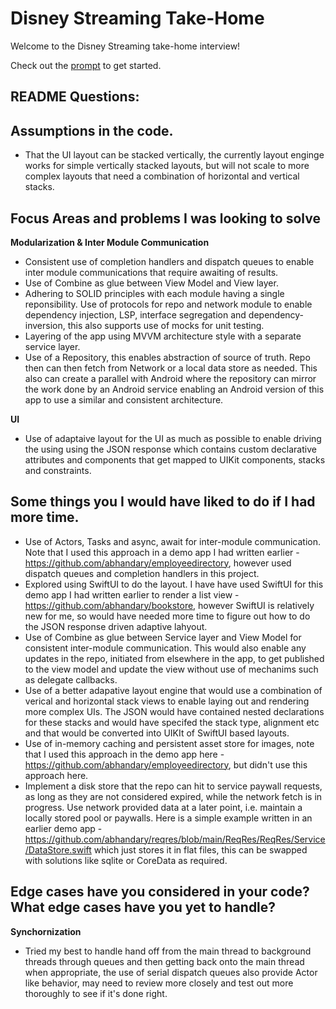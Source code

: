 # Disney Streaming Take-Home

Welcome to the Disney Streaming take-home interview!

Check out the [prompt](PROMPT.md) to get started.

## README Questions:

## Assumptions in the code.
* That the UI layout can be stacked vertically, the currently layout enginge works for simple vertically stacked layouts, but will not scale to more complex layouts that need a combination of horizontal and vertical stacks.

## Focus Areas and problems I was looking to solve

**Modularization & Inter Module Communication**
* Consistent use of completion handlers and dispatch queues to enable inter module communications that require awaiting of results. 
* Use of Combine as glue between View Model and View layer.
* Adhering to SOLID principles with each module having a single reponsibility. Use of protocols for repo and network module to enable dependency injection, LSP, interface segregation and dependency-inversion, this also supports use of mocks for unit testing.
* Layering of the app using MVVM architecture style with a separate service layer.
* Use of a Repository, this enables abstraction of source of truth. Repo then can then fetch from Network or a local data store as needed. This also can create a parallel with Android where the repository can mirror the work done by an Android service enabling an Android version of this app to use a similar and consistent architecture.

**UI**
* Use of adaptaive layout for the UI as much as possible to enable driving the using using the JSON response which contains custom declarative attributes and components that get mapped to UIKit components, stacks and constraints.

## Some things you I would have liked to do if I had more time. 
* Use of Actors, Tasks and async, await for inter-module communication. Note that I used this approach in a demo app I had written earlier - https://github.com/abhandary/employeedirectory, however used dispatch queues and completion handlers in this project. 
* Explored using SwiftUI to do the layout. I have have used SwiftUI for this demo app I had written earlier to render a list view - https://github.com/abhandary/bookstore, however SwiftUI is relatively new for me, so would have needed more time to figure out how to do the JSON response driven adaptive lahyout. 
* Use of Combine as glue between Service layer and View Model for consistent inter-module communication. This would also enable any updates in the repo, initiated from elsewhere in the app, to get published to the view model and update the view without use of mechanims such as delegate callbacks.
* Use of a better adapative layout engine that would use a combination of verical and horizontal stack views to enable laying out and rendering more complex UIs. The JSON would have contained nested declarations for these stacks and would have specifed the stack type, alignment etc and that would be converted into UIKIt of SwiftUI based layouts.   
* Use of in-memory caching and persistent asset store for images, note that I used this approach in the demo app here - https://github.com/abhandary/employeedirectory, but didn't use this approach here.
* Implement a disk store that the repo can hit to service paywall requests, as long as they are not considered expired, while the network fetch is in progress. Use network provided data at a later point, i.e. maintain a locally stored pool or paywalls. Here is a simple example written in an earlier demo app - https://github.com/abhandary/reqres/blob/main/ReqRes/ReqRes/Service/DataStore.swift which just stores it in flat files, this can be swapped with solutions like sqlite or CoreData as required.

## Edge cases have you considered in your code? What edge cases have you yet to handle?
**Synchornization**
* Tried my best to handle hand off from the main thread to background threads through queues and then getting back onto the main thread when appropriate, the use of serial dispatch queues also provide Actor like behavior, may need to review more closely and test out more thoroughly to see if it's done right.
 


